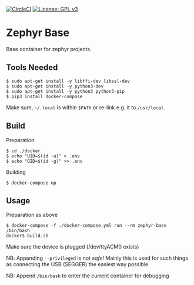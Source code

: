 [![CircleCI](https://circleci.com/gh/Rubusch/docker__zephyr-base.svg?style=shield)](https://circleci.com/gh/Rubusch/docker__zephyr-base)
[![License: GPL v3](https://img.shields.io/badge/License-GPL%20v3-blue.svg)](https://www.gnu.org/licenses/gpl-3.0.html)


# Zephyr Base

Base container for zephyr projects.  


## Tools Needed

```
$ sudo apt-get install -y libffi-dev libssl-dev
$ sudo apt-get install -y python3-dev
$ sudo apt-get install -y python3 python3-pip
$ pip3 install docker-compose
```
Make sure, ``~/.local`` is within ``$PATH`` or re-link e.g. it to ``/usr/local``.  


## Build

Preparation  

```
$ cd ./docker
$ echo "UID=$(id -u)" > .env
$ echo "GID=$(id -g)" >> .env
```

Building  

```
$ docker-compose up
```


## Usage

Preparation as above  

```
$ docker-compose -f ./docker-compose.yml run --rm zephyr-base /bin/bash
docker$ build.sh
```

Make sure the device is plugged (/dev/ttyACM0 exists)  

NB: Appending ``--privileged`` is not _safe_! Mainly this is used for such things as connecting the USB (SEGGER) the easiest way possible.  

NB: Append ``/bin/bash`` to enter the current container for debugging  

